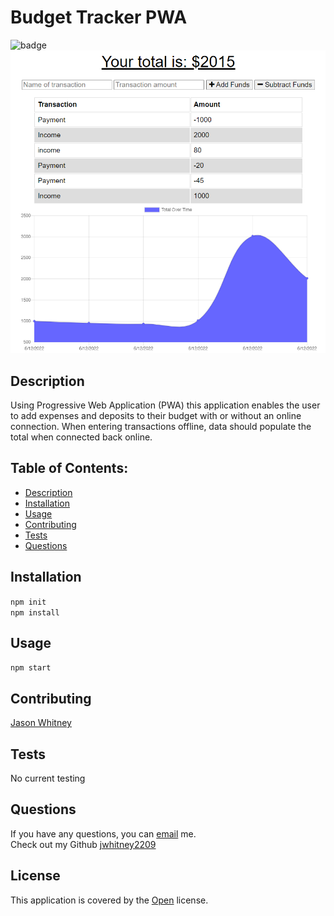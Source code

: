
# Budget Tracker PWA

![badge](https://img.shields.io/badge/License-Open-brightgreen)<br>
![Screenshot](./src/screenshot.png)

## Description
Using Progressive Web Application (PWA) this application enables the user to add expenses and deposits to their budget with or without an online connection. When entering transactions offline, data should populate the total when connected back online.

## Table of Contents:
- [ Description ](#description)
- [ Installation ](#installation)
- [ Usage ](#usage)
- [ Contributing ](#contributing)
- [ Tests ](#tests)
- [ Questions ](#questions)

## Installation

`npm init`<br> 
`npm install`


## Usage
`npm start`

## Contributing
[Jason Whitney](https://github.com/jwhitney2209)

## Tests

No current testing


## Questions
If you have any questions, you can [email](mailto:jwhitney.2209@icloud.com) me. <br />
Check out my Github [jwhitney2209](https://github.com/jwhitney2209)


## License


This application is covered by the [Open](https://opensource.org/licenses/Open) license.


